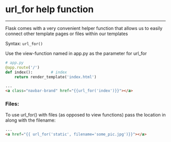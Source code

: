# url_for help function
--- 
Flask comes with a very convenient helper function that allows us to easily connect other template pages or files within our templates

Syntax:
`url_for()`

Use the view-function named in app.py as the parameter for url_for
```py
# app.py
@app.route('/')
def index():		# index
    return render_template('index.html')
```
```html
...
<a class="navbar-brand" href="{{url_for('index')}}"></a>
```

### Files:
To use url_for() with files (as opposed to view functions) pass the location in along with the filename:
```html
...
<a href="{{ url_for('static', filename='some_pic.jpg')}}"></a>
```